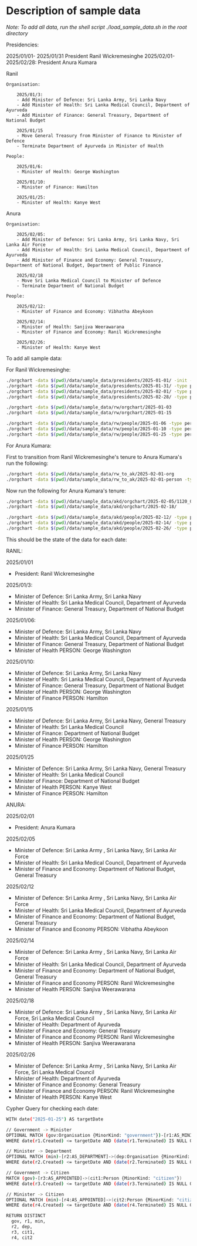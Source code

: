 # Description of sample data

_Note: To add all data, run the shell script ./load_sample_data.sh in the root directory_

Presidencies:

2025/01/01- 2025/01/31 President Ranil Wickremesinghe
2025/02/01- 2025/02/28: President Anura Kumara

Ranil

    Organisation:

        2025/01/3:
        - Add Minister of Defence: Sri Lanka Army, Sri Lanka Navy
        - Add Minister of Health: Sri Lanka Medical Council, Department of Ayurveda
        - Add Minister of Finance: General Treasury, Department of National Budget

        2025/01/15
        - Move General Treasury from Minister of Finance to Minister of Defence
        - Terminate Department of Ayurveda in Minister of Health

    People:

        2025/01/6:
        - Minister of Health: George Washington

        2025/01/10:
        - Minister of Finance: Hamilton

        2025/01/25:
        - Minister of Health: Kanye West

Anura

    Organisation:

        2025/02/05:
        - Add Minister of Defence: Sri Lanka Army, Sri Lanka Navy, Sri Lanka Air Force
        - Add Minister of Health: Sri Lanka Medical Council, Department of Ayurveda
        - Add Minister of Finance and Economy: General Treasury, Department of National Budget, Department of Public Finance

        2025/02/18
        - Move Sri Lanka Medical Council to Minister of Defence
        - Terminate Department of National Budget

    People:

        2025/02/12:
        - Minister of Finance and Economy: Vibhatha Abeykoon

        2025/02/14:
        - Minister of Health: Sanjiva Weerawarana
        - Minister of Finance and Economy: Ranil Wickremesinghe

        2025/02/26:
        - Minister of Health: Kanye West

To add all sample data:

For Ranil Wickremesinghe:

```bash
./orgchart -data $(pwd)/data/sample_data/presidents/2025-01-01/ -init -type person
./orgchart -data $(pwd)/data/sample_data/presidents/2025-01-31/ -type person
./orgchart -data $(pwd)/data/sample_data/presidents/2025-02-01/ -type person
./orgchart -data $(pwd)/data/sample_data/presidents/2025-02-28/ -type person

./orgchart -data $(pwd)/data/sample_data/rw/orgchart/2025-01-03 
./orgchart -data $(pwd)/data/sample_data/rw/orgchart/2025-01-15

./orgchart -data $(pwd)/data/sample_data/rw/people/2025-01-06 -type person
./orgchart -data $(pwd)/data/sample_data/rw/people/2025-01-10 -type person
./orgchart -data $(pwd)/data/sample_data/rw/people/2025-01-25 -type person
```

For Anura Kumara:

First to transition from Ranil Wickremesinghe's tenure to Anura Kumara's run the following:

```bash
./orgchart -data $(pwd)/data/sample_data/rw_to_ak/2025-02-01-org
./orgchart -data $(pwd)/data/sample_data/rw_to_ak/2025-02-01-person -type person
```

Now run the following for Anura Kumara's tenure:

```bash
./orgchart -data $(pwd)/data/sample_data/akd/orgchart/2025-02-05/1120_00
./orgchart -data $(pwd)/data/sample_data/akd/orgchart/2025-02-18/

./orgchart -data $(pwd)/data/sample_data/akd/people/2025-02-12/ -type person
./orgchart -data $(pwd)/data/sample_data/akd/people/2025-02-14/ -type person
./orgchart -data $(pwd)/data/sample_data/akd/people/2025-02-26/ -type person
```

This should be the state of the data for each date:

RANIL:

2025/01/01
- President: Ranil Wickremesinghe

2025/01/3:
- Minister of Defence: Sri Lanka Army, Sri Lanka Navy
- Minister of Health: Sri Lanka Medical Council, Department of Ayurveda
- Minister of Finance: General Treasury, Department of National Budget

2025/01/06:
- Minister of Defence: Sri Lanka Army, Sri Lanka Navy
- Minister of Health: Sri Lanka Medical Council, Department of Ayurveda
- Minister of Finance: General Treasury, Department of National Budget
- Minister of Health PERSON: George Washington

2025/01/10:
- Minister of Defence: Sri Lanka Army, Sri Lanka Navy
- Minister of Health: Sri Lanka Medical Council, Department of Ayurveda
- Minister of Finance: General Treasury, Department of National Budget
- Minister of Health PERSON: George Washington
- Minister of Finance PERSON: Hamilton

2025/01/15
- Minister of Defence: Sri Lanka Army, Sri Lanka Navy, General Treasury
- Minister of Health: Sri Lanka Medical Council
- Minister of Finance: Department of National Budget
- Minister of Health PERSON: George Washington
- Minister of Finance PERSON: Hamilton

2025/01/25
- Minister of Defence: Sri Lanka Army, Sri Lanka Navy, General Treasury
- Minister of Health: Sri Lanka Medical Council
- Minister of Finance: Department of National Budget
- Minister of Health PERSON: Kanye West
- Minister of Finance PERSON: Hamilton

ANURA:

2025/02/01
- President: Anura Kumara

2025/02/05
- Minister of Defence: Sri Lanka Army , Sri Lanka Navy, Sri Lanka Air Force
- Minister of Health: Sri Lanka Medical Council, Department of Ayurveda
- Minister of Finance and Economy: Department of National Budget, General Treasury

2025/02/12
- Minister of Defence: Sri Lanka Army , Sri Lanka Navy, Sri Lanka Air Force
- Minister of Health: Sri Lanka Medical Council, Department of Ayurveda
- Minister of Finance and Economy: Department of National Budget, General Treasury
- Minister of Finance and Economy PERSON: Vibhatha Abeykoon

2025/02/14
- Minister of Defence: Sri Lanka Army , Sri Lanka Navy, Sri Lanka Air Force
- Minister of Health: Sri Lanka Medical Council, Department of Ayurveda
- Minister of Finance and Economy: Department of National Budget, General Treasury
- Minister of Finance and Economy PERSON: Ranil Wickremesinghe
- Minister of Health PERSON: Sanjiva Weerawarana

2025/02/18
- Minister of Defence: Sri Lanka Army , Sri Lanka Navy, Sri Lanka Air Force, Sri Lanka Medical Council
- Minister of Health: Department of Ayurveda
- Minister of Finance and Economy: General Treasury
- Minister of Finance and Economy PERSON: Ranil Wickremesinghe
- Minister of Health PERSON: Sanjiva Weerawarana

2025/02/26
- Minister of Defence: Sri Lanka Army , Sri Lanka Navy, Sri Lanka Air Force, Sri Lanka Medical Council
- Minister of Health: Department of Ayurveda
- Minister of Finance and Economy: General Treasury
- Minister of Finance and Economy PERSON: Ranil Wickremesinghe
- Minister of Health PERSON: Kanye West

Cypher Query for checking each date:

```bash
WITH date("2025-01-25") AS targetDate

// Government -> Minister
OPTIONAL MATCH (gov:Organisation {MinorKind: "government"})-[r1:AS_MINISTER]->(min:Organisation {MinorKind: "minister"})
WHERE date(r1.Created) <= targetDate AND (date(r1.Terminated) IS NULL OR date(r1.Terminated) > targetDate)

// Minister -> Department
OPTIONAL MATCH (min)-[r2:AS_DEPARTMENT]->(dep:Organisation {MinorKind: "department"})
WHERE date(r2.Created) <= targetDate AND (date(r2.Terminated) IS NULL OR date(r2.Terminated) > targetDate)

// Government -> Citizen
MATCH (gov)-[r3:AS_APPOINTED]->(cit1:Person {MinorKind: "citizen"})
WHERE date(r3.Created) <= targetDate AND (date(r3.Terminated) IS NULL OR date(r3.Terminated) > targetDate)

// Minister -> Citizen
OPTIONAL MATCH (min)-[r4:AS_APPOINTED]->(cit2:Person {MinorKind: "citizen"})
WHERE date(r4.Created) <= targetDate AND (date(r4.Terminated) IS NULL OR date(r4.Terminated) > targetDate)

RETURN DISTINCT
  gov, r1, min,
  r2, dep,
  r3, cit1,
  r4, cit2

```
 


